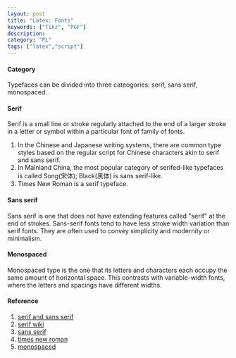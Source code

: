 ```yaml
---
layout: post
title: "Latex: Fonts"
keywords: ["Tikz", "PGF"]
description: 
category: "PL"
tags: ["latex","script"]
---
```


#### Category
Typefaces can be divided into three cateogories: serif, sans serif, monospaced.

#### Serif
Serif is a small line or stroke regularly attached to the end of a larger
stroke in a letter or symbol within a particular font of family of fonts.


1. In the Chinese and Japanese writing systems, there are common type styles
  based on the regular script for Chinese characters akin to serif and sans
  serif.
2. In Mainland China, the most popular category of serifed-like typefaces is
   called Song(宋体); Black(黑体) is sans serif-like.
3. Times New Roman is a serif typeface.

#### Sans serif
Sans serif is one that does not have extending features called "serif" at the
end of strokes. Sans-serif fonts tend to have less stroke width variation than
serif fonts. They are often used to convey simplicity and modernity or
minimalism.

#### Monospaced
Monospaced type is the one that its letters and characters each occupy the same
amount of horizontal space. This contrasts with variable-width fonts, where the
letters and spacings have different widths.


#### Reference
1. [serif and sans serif](https://www.canva.com/learn/serif-vs-sans-serif-fonts/)
2. [serif wiki](https://en.wikipedia.org/wiki/Serif)
3. [sans serif](https://en.wikipedia.org/wiki/Sans-serif)
4. [times new roman](https://en.wikipedia.org/wiki/Times_New_Roman)
5. [monospaced](https://en.wikipedia.org/wiki/Monospaced_font)
